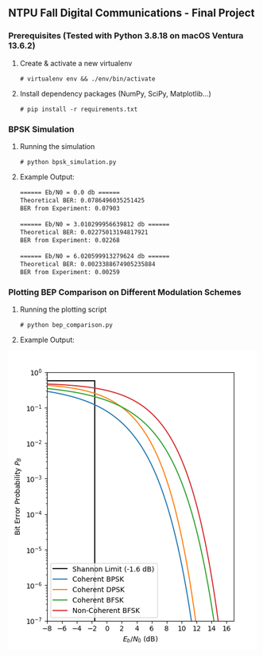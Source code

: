 ## NTPU Fall Digital Communications - Final Project

### Prerequisites (Tested with Python 3.8.18 on macOS Ventura 13.6.2)

1. Create & activate a new virtualenv
    ```shell
    # virtualenv env && ./env/bin/activate
    ```

2. Install dependency packages (NumPy, SciPy, Matplotlib...)
    ```shell
    # pip install -r requirements.txt
    ```

### BPSK Simulation

1. Running the simulation
    ```shell
    # python bpsk_simulation.py
    ```
   
2. Example Output:
    ```text
    ====== Eb/N0 = 0.0 db ======
    Theoretical BER: 0.0786496035251425
    BER from Experiment: 0.07903

    ====== Eb/N0 = 3.010299956639812 db ======
    Theoretical BER: 0.02275013194817921
    BER from Experiment: 0.02268

    ====== Eb/N0 = 6.020599913279624 db ======
    Theoretical BER: 0.0023388674905235884
    BER from Experiment: 0.00259
    ```

### Plotting BEP Comparison on Different Modulation Schemes

1. Running the plotting script
    ```shell
    # python bep_comparison.py
    ```
   
2. Example Output:

 ![BEP Comparison](./output/BEP_comparison.png)
